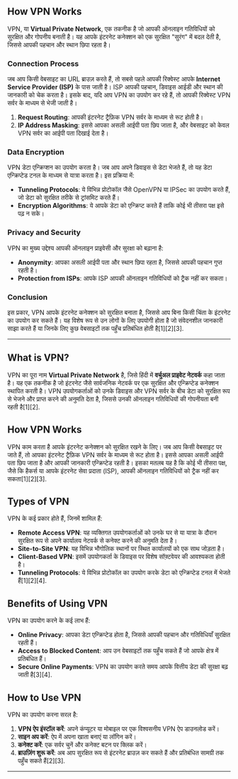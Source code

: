 ## How VPN Works

VPN, या **Virtual Private Network**, एक तकनीक है जो आपकी ऑनलाइन गतिविधियों को सुरक्षित और गोपनीय बनाती है। यह आपके इंटरनेट कनेक्शन को एक सुरक्षित "सुरंग" में बदल देती है, जिससे आपकी पहचान और स्थान छिपा रहता है।

### Connection Process

जब आप किसी वेबसाइट का URL ब्राउज़ करते हैं, तो सबसे पहले आपकी रिक्वेस्ट आपके **Internet Service Provider (ISP)** के पास जाती है। ISP आपकी पहचान, डिवाइस आईडी और स्थान की जानकारी को चेक करता है। इसके बाद, यदि आप VPN का उपयोग कर रहे हैं, तो आपकी रिक्वेस्ट VPN सर्वर के माध्यम से भेजी जाती है। 

1. **Request Routing**: आपकी इंटरनेट ट्रैफ़िक VPN सर्वर के माध्यम से रूट होती है।
2. **IP Address Masking**: इससे आपका असली आईपी पता छिप जाता है, और वेबसाइट को केवल VPN सर्वर का आईपी पता दिखाई देता है।

### Data Encryption

VPN डेटा एन्क्रिप्शन का उपयोग करता है। जब आप अपने डिवाइस से डेटा भेजते हैं, तो यह डेटा एन्क्रिप्टेड टनल के माध्यम से यात्रा करता है। इस प्रक्रिया में:

- **Tunneling Protocols**: ये विभिन्न प्रोटोकॉल जैसे OpenVPN या IPSec का उपयोग करते हैं, जो डेटा को सुरक्षित तरीके से ट्रांसमिट करते हैं।
- **Encryption Algorithms**: ये आपके डेटा को एन्क्रिप्ट करते हैं ताकि कोई भी तीसरा पक्ष इसे पढ़ न सके।

### Privacy and Security

VPN का मुख्य उद्देश्य आपकी ऑनलाइन प्राइवेसी और सुरक्षा को बढ़ाना है:

- **Anonymity**: आपका असली आईपी पता और स्थान छिपा रहता है, जिससे आपकी पहचान गुप्त रहती है।
- **Protection from ISPs**: आपके ISP आपकी ऑनलाइन गतिविधियों को ट्रैक नहीं कर सकता।

### Conclusion

इस प्रकार, VPN आपके इंटरनेट कनेक्शन को सुरक्षित बनाता है, जिससे आप बिना किसी चिंता के इंटरनेट का उपयोग कर सकते हैं। यह विशेष रूप से उन लोगों के लिए उपयोगी होता है जो संवेदनशील जानकारी साझा करते हैं या जिनके लिए कुछ वेबसाइटों तक पहुँच प्रतिबंधित होती है[1][2][3].

---

## What is VPN?

VPN का पूरा नाम **Virtual Private Network** है, जिसे हिंदी में **वर्चुअल प्राइवेट नेटवर्क** कहा जाता है। यह एक तकनीक है जो इंटरनेट जैसे सार्वजनिक नेटवर्क पर एक सुरक्षित और एन्क्रिप्टेड कनेक्शन स्थापित करती है। VPN उपयोगकर्ताओं को उनके डिवाइस और VPN सर्वर के बीच डेटा को सुरक्षित रूप से भेजने और प्राप्त करने की अनुमति देता है, जिससे उनकी ऑनलाइन गतिविधियों की गोपनीयता बनी रहती है[1][2].

## How VPN Works

VPN काम करता है आपके इंटरनेट कनेक्शन को सुरक्षित रखने के लिए। जब आप किसी वेबसाइट पर जाते हैं, तो आपका इंटरनेट ट्रैफ़िक VPN सर्वर के माध्यम से रूट होता है। इससे आपका असली आईपी पता छिप जाता है और आपकी जानकारी एन्क्रिप्टेड रहती है। इसका मतलब यह है कि कोई भी तीसरा पक्ष, जैसे कि हैकर्स या आपके इंटरनेट सेवा प्रदाता (ISP), आपकी ऑनलाइन गतिविधियों को ट्रैक नहीं कर सकता[1][2][3].

## Types of VPN

VPN के कई प्रकार होते हैं, जिनमें शामिल हैं:

- **Remote Access VPN**: यह व्यक्तिगत उपयोगकर्ताओं को उनके घर से या यात्रा के दौरान सुरक्षित रूप से अपने कार्यालय नेटवर्क से कनेक्ट करने की अनुमति देता है।
- **Site-to-Site VPN**: यह विभिन्न भौगोलिक स्थानों पर स्थित कार्यालयों को एक साथ जोड़ता है।
- **Client-Based VPN**: इसमें उपयोगकर्ता के डिवाइस पर विशेष सॉफ़्टवेयर की आवश्यकता होती है।
- **Tunneling Protocols**: ये विभिन्न प्रोटोकॉल का उपयोग करके डेटा को एन्क्रिप्टेड टनल में भेजते हैं[1][2][4].

## Benefits of Using VPN

VPN का उपयोग करने के कई लाभ हैं:

- **Online Privacy**: आपका डेटा एन्क्रिप्टेड होता है, जिससे आपकी पहचान और गतिविधियाँ सुरक्षित रहती हैं।
- **Access to Blocked Content**: आप उन वेबसाइटों तक पहुँच सकते हैं जो आपके क्षेत्र में प्रतिबंधित हैं।
- **Secure Online Payments**: VPN का उपयोग करते समय आपके वित्तीय डेटा की सुरक्षा बढ़ जाती है[3][4].

## How to Use VPN

VPN का उपयोग करना सरल है:

1. **VPN ऐप इंस्टॉल करें**: अपने कंप्यूटर या मोबाइल पर एक विश्वसनीय VPN ऐप डाउनलोड करें।
2. **साइन अप करें**: ऐप में अपना खाता बनाएं या लॉगिन करें।
3. **कनेक्ट करें**: एक सर्वर चुनें और कनेक्ट बटन पर क्लिक करें।
4. **ब्राउज़िंग शुरू करें**: अब आप सुरक्षित रूप से इंटरनेट ब्राउज़ कर सकते हैं और प्रतिबंधित सामग्री तक पहुँच सकते हैं[2][3].

---

